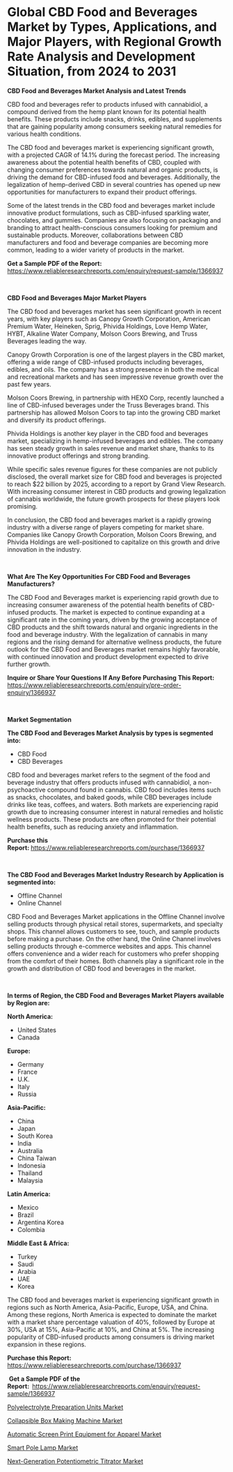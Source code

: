 <p><h1>Global CBD Food and Beverages Market by Types, Applications, and Major Players, with Regional Growth Rate Analysis and Development Situation, from 2024 to 2031</h1></p><p><strong>CBD Food and Beverages Market Analysis and Latest Trends</strong></p>
<p><p>CBD food and beverages refer to products infused with cannabidiol, a compound derived from the hemp plant known for its potential health benefits. These products include snacks, drinks, edibles, and supplements that are gaining popularity among consumers seeking natural remedies for various health conditions.</p><p>The CBD food and beverages market is experiencing significant growth, with a projected CAGR of 14.1% during the forecast period. The increasing awareness about the potential health benefits of CBD, coupled with changing consumer preferences towards natural and organic products, is driving the demand for CBD-infused food and beverages. Additionally, the legalization of hemp-derived CBD in several countries has opened up new opportunities for manufacturers to expand their product offerings.</p><p>Some of the latest trends in the CBD food and beverages market include innovative product formulations, such as CBD-infused sparkling water, chocolates, and gummies. Companies are also focusing on packaging and branding to attract health-conscious consumers looking for premium and sustainable products. Moreover, collaborations between CBD manufacturers and food and beverage companies are becoming more common, leading to a wider variety of products in the market.</p></p>
<p><strong>Get a Sample PDF of the Report:&nbsp;</strong> <a href="https://www.reliableresearchreports.com/enquiry/request-sample/1366937">https://www.reliableresearchreports.com/enquiry/request-sample/1366937</a></p>
<p>&nbsp;</p>
<p><strong>CBD Food and Beverages Major Market Players</strong></p>
<p><p>The CBD food and beverages market has seen significant growth in recent years, with key players such as Canopy Growth Corporation, American Premium Water, Heineken, Sprig, Phivida Holdings, Love Hemp Water, HYBT, Alkaline Water Company, Molson Coors Brewing, and Truss Beverages leading the way. </p><p>Canopy Growth Corporation is one of the largest players in the CBD market, offering a wide range of CBD-infused products including beverages, edibles, and oils. The company has a strong presence in both the medical and recreational markets and has seen impressive revenue growth over the past few years.</p><p>Molson Coors Brewing, in partnership with HEXO Corp, recently launched a line of CBD-infused beverages under the Truss Beverages brand. This partnership has allowed Molson Coors to tap into the growing CBD market and diversify its product offerings.</p><p>Phivida Holdings is another key player in the CBD food and beverages market, specializing in hemp-infused beverages and edibles. The company has seen steady growth in sales revenue and market share, thanks to its innovative product offerings and strong branding.</p><p>While specific sales revenue figures for these companies are not publicly disclosed, the overall market size for CBD food and beverages is projected to reach $22 billion by 2025, according to a report by Grand View Research. With increasing consumer interest in CBD products and growing legalization of cannabis worldwide, the future growth prospects for these players look promising. </p><p>In conclusion, the CBD food and beverages market is a rapidly growing industry with a diverse range of players competing for market share. Companies like Canopy Growth Corporation, Molson Coors Brewing, and Phivida Holdings are well-positioned to capitalize on this growth and drive innovation in the industry.</p></p>
<p>&nbsp;</p>
<p><strong>What Are The Key Opportunities For CBD Food and Beverages Manufacturers?</strong></p>
<p><p>The CBD Food and Beverages market is experiencing rapid growth due to increasing consumer awareness of the potential health benefits of CBD-infused products. The market is expected to continue expanding at a significant rate in the coming years, driven by the growing acceptance of CBD products and the shift towards natural and organic ingredients in the food and beverage industry. With the legalization of cannabis in many regions and the rising demand for alternative wellness products, the future outlook for the CBD Food and Beverages market remains highly favorable, with continued innovation and product development expected to drive further growth.</p></p>
<p><strong>Inquire or Share Your Questions If Any Before Purchasing This Report:</strong> <a href="https://www.reliableresearchreports.com/enquiry/pre-order-enquiry/1366937">https://www.reliableresearchreports.com/enquiry/pre-order-enquiry/1366937</a></p>
<p>&nbsp;</p>
<p><strong>Market Segmentation</strong></p>
<p><strong>The CBD Food and Beverages Market Analysis by types is segmented into:</strong></p>
<p><ul><li>CBD Food</li><li>CBD Beverages</li></ul></p>
<p><p>CBD food and beverages market refers to the segment of the food and beverage industry that offers products infused with cannabidiol, a non-psychoactive compound found in cannabis. CBD food includes items such as snacks, chocolates, and baked goods, while CBD beverages include drinks like teas, coffees, and waters. Both markets are experiencing rapid growth due to increasing consumer interest in natural remedies and holistic wellness products. These products are often promoted for their potential health benefits, such as reducing anxiety and inflammation.</p></p>
<p><strong>Purchase this Report:&nbsp;</strong><a href="https://www.reliableresearchreports.com/purchase/1366937">https://www.reliableresearchreports.com/purchase/1366937</a></p>
<p>&nbsp;</p>
<p><strong>The CBD Food and Beverages Market Industry Research by Application is segmented into:</strong></p>
<p><ul><li>Offline Channel</li><li>Online Channel</li></ul></p>
<p><p>CBD Food and Beverages Market applications in the Offline Channel involve selling products through physical retail stores, supermarkets, and specialty shops. This channel allows customers to see, touch, and sample products before making a purchase. On the other hand, the Online Channel involves selling products through e-commerce websites and apps. This channel offers convenience and a wider reach for customers who prefer shopping from the comfort of their homes. Both channels play a significant role in the growth and distribution of CBD food and beverages in the market.</p></p>
<p>&nbsp;</p>
<p><strong>In terms of Region, the CBD Food and Beverages Market Players available by Region are:</strong></p>
<p>
    <p> <strong> North America: </strong>
        <ul>
            <li>United States</li>
            <li>Canada</li>
        </ul>
        </p> 
    <p> <strong> Europe: </strong>
        <ul>
            <li>Germany</li>
            <li>France</li>
            <li>U.K.</li>
            <li>Italy</li>
            <li>Russia</li>
        </ul>
        </p> 
    <p> <strong> Asia-Pacific: </strong>
        <ul>
            <li>China</li>
            <li>Japan</li>
            <li>South Korea</li>
            <li>India</li>
            <li>Australia</li>
            <li>China Taiwan</li>
            <li>Indonesia</li>
            <li>Thailand</li>
            <li>Malaysia</li>
        </ul>
        </p> 
    <p> <strong> Latin America: </strong>
        <ul>
            <li>Mexico</li>
            <li>Brazil</li>
            <li>Argentina Korea</li>
            <li>Colombia</li>
        </ul>
        </p> 
    <p> <strong> Middle East & Africa: </strong>
        <ul>
            <li>Turkey</li>
            <li>Saudi</li>
            <li>Arabia</li>
            <li>UAE</li>
            <li>Korea</li>
        </ul>
    </p>
    </p>
<p><p>The CBD food and beverages market is experiencing significant growth in regions such as North America, Asia-Pacific, Europe, USA, and China. Among these regions, North America is expected to dominate the market with a market share percentage valuation of 40%, followed by Europe at 30%, USA at 15%, Asia-Pacific at 10%, and China at 5%. The increasing popularity of CBD-infused products among consumers is driving market expansion in these regions.</p></p>
<p><strong>Purchase this Report: </strong><a href="https://www.reliableresearchreports.com/purchase/1366937">https://www.reliableresearchreports.com/purchase/1366937</a></p>
<p>&nbsp;<strong>Get a Sample PDF of the Report:&nbsp;&nbsp;</strong><a href="https://www.reliableresearchreports.com/enquiry/request-sample/1366937">https://www.reliableresearchreports.com/enquiry/request-sample/1366937</a></p>
<p><strong></strong></p>
<p><p><a href="https://medium.com/@magaliortiz1955/polyelectrolyte-preparation-units-market-outlook-industry-overview-and-forecast-2024-to-2031-7db67ed3927a">Polyelectrolyte Preparation Units Market</a></p><p><a href="https://medium.com/@marcellakin2023/collapsible-box-making-machine-market-competitive-analysis-market-trends-and-forecast-to-2031-30f1e14696d5">Collapsible Box Making Machine Market</a></p><p><a href="https://medium.com/@joycelucas56/automatic-screen-print-equipment-for-apparel-market-furnishes-information-on-market-share-market-c03c31630be0">Automatic Screen Print Equipment for Apparel Market</a></p><p><a href="https://medium.com/@magaliortiz1955/smart-pole-lamp-market-analysis-and-sze-forecasted-for-period-from-2024-to-2031-4ff136e6ad5b">Smart Pole Lamp Market</a></p><p><a href="https://medium.com/@marcellakin2023/next-generation-potentiometric-titrator-market-share-evolution-and-market-growth-trends-2024-2031-44f50edacc39">Next-Generation Potentiometric Titrator Market</a></p></p>